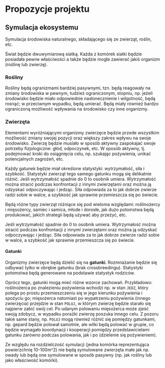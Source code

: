 # Propozycje projektu

## Symulacja ekosystemu

Symulacja środowiska naturalnego, składającego się ze zwierząt, roślin, etc.

Świat będzie dwuwymiarową siatką. Każda z komórek siatki będzie posiadała pewne właściwości a także będzie mogła
zawierać jakiś organizm (roślinę lub zwierzę).

### Rośliny

Rośliny będą ogranizmami bardziej pasywnymi, tzn. będą reagowały na zmiany środowiska w pewnym, tudzież ograniczonym,
stopniu, np. jeżeli środowisko będzie miało odpowiednie nasłonecznienie i wilgotność, będą rosnąć; w przeciwnym wypadku,
będą umierać. Będą miały również bardzo ograniczoną możliwość wpływania na środowisko czy inne organizmy.

### Zwierzęta

Elementami wyróżniającymi organizmy zwierzęce będzie przede wszystkim możliwość zmiany swojej pozycji oraz większy
zakres wpływu na swoje środowisko. Zwierzę będzie musiało w sposób aktywny zaspokajać swoje potrzeby fizjologiczne:
głód, odpoczynek, etc. W sposób aktywny, tj. podejmować kroki do osiągnięcia celu, np. szukając pożywienia, unikać
potencjalnych zagrożeń, etc.

Każdy gatunek będzie miał określone statystyki: wytrzymałość, siła i szybkość. Statystyki zwierząt tego samego gatunku
mogą się delikatnie różnić. Jeśli wytrzymałość spadnie do 0 to osobnik umiera. Wytrzymałość można stracić podczas
konfrontacji z innymi zwierzętami oraz można ją odzyskać odpoczywając i jedząc. Siła odpowiada za to jak dobrze zwierze
radzi sobie w walce, a szybkość jak sprawnie przemieszcza się po świecie.

Będą różne typy zwierząt różniące się pod wieloma względami: roślinożercy i mięsożercy, samiec i samica, młode i
dorosłe, jak dużo potomstwa będą produkować, jakich strategii będą używać aby przeżyć, etc.

Jeśli wytrzymałość spadnie do 0 to osobnik umiera. Wytrzymałość można stracić podczas konfrontacji z innymi zwierzętami
oraz można ją odzyskać odpoczywając i jedząc. Siła odpowiada za to jak dobrze zwierze radzi sobie w walce, a szybkość
jak sprawnie przemieszcza się po świecie.

#### Gatunki

Organizmy zwierzęce będą dzielić się na **gatunki**. Rozmnażanie będzie się odbywać tylko w obrębie gatunku (brak
crossbreedingu). Statystyki potomstwa będą generowane na podstawie statystyk rodziców.

Oprócz tego, gatunki mogą mieć różne wzorce zachowań. Przykładowo: roślinożerca po znalezieniu pożywienia wchodzi np. w
stan `JEDZ`, który polega po prostu przemieszczeniu się w jego kierunku pożywienia i spożyciu go; mięsożerca natomiast
po wypatrzeniu pożywienia (innego zwierzęcia) przejdzie w stan `POLUJ`, w którym zwierzę będzie starało się najpierw
zabić swój cel. Po udanym polowaniu mięsożerca może zjeść swoją zdobycz, w wypadku porażki zwierzę poszuka innego celu.
Z pozoru takie same stany, np. `POLUJ` mogą również różnić się pomiędzy gatunkami, np. gepard będzie polował samotnie,
ale wilki będą polować w grupie, co będzie wymagało koordynacji i kooperacji pomiędzy przedstawicielami gatunku zarówno
podczas polowania, jak i po (dzielenie się pożywieniem).

Ze względu na rozdzielczość symulacji (jedna komórka reprezentująca powierzchnię 10-100m^2) nie będą symulowane
zwierzęta małe jak np. owady lub będą one symulowane w sposób pasywny (np. jak rośliny lub jako właściwość komórki).
